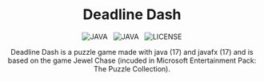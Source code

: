<h1 align="center">
    Deadline Dash
</h1>


<p align="center">
    <img alt="JAVA" src="https://img.shields.io/badge/JavaFX-007AFF?style=for-the-badge&logo=javafx&logoColor=white"/>
    &nbsp;
    <img alt="JAVA" src="https://img.shields.io/badge/java-%23ED8B00.svg?style=for-the-badge&logo=java&logoColor=white"/>
    &nbsp;
    <img alt="LICENSE" src="https://img.shields.io/badge/license-MIT-red?style=for-the-badge"/>
</p>

<p align="center">
    Deadline Dash is a puzzle game made with java (17) and javafx (17) and is based on the game Jewel Chase (incuded in Microsoft Entertainment Pack: The Puzzle Collection). 
</p>